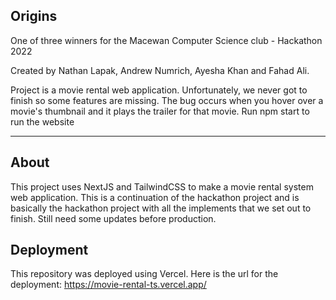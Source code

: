 ## Origins
One of three winners for the Macewan Computer Science club - Hackathon 2022

Created by Nathan Lapak, Andrew Numrich, Ayesha Khan and Fahad Ali.

Project is a movie rental web application. Unfortunately, we never got to finish so some features are missing.
The bug occurs when you hover over a movie's thumbnail and it plays the trailer for that movie.
Run npm start to run the website

----------------------------------------------------------------------------------------------------------------------
## About
This project uses NextJS and TailwindCSS to make a movie rental system web application. This is a continuation of the hackathon project and is basically the hackathon project with all the implements that we set out to finish.
Still need some updates before production.

## Deployment
This repository was deployed using Vercel. Here is the url for the deployment:
https://movie-rental-ts.vercel.app/

